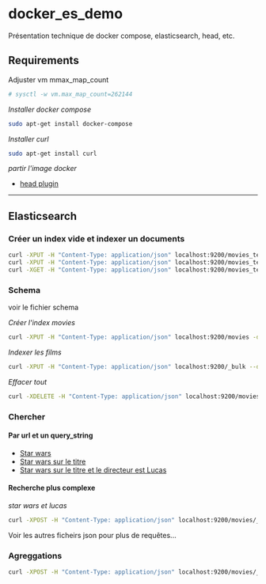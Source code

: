 # docker_es_demo
Présentation technique de docker compose, elasticsearch, head, etc.

## Requirements

Adjuster vm mmax_map_count
```bash
# sysctl -w vm.max_map_count=262144
```

*Installer docker compose*
```bash
sudo apt-get install docker-compose
```

*Installer curl*
```bash
sudo apt-get install curl
```

*partir l'image docker*
* [head plugin](http://localhost:9100)

--------------------------------------------------------------------

## Elasticsearch

### Créer un index vide et indexer un documents
```bash
curl -XPUT -H "Content-Type: application/json" localhost:9200/movies_test
curl -XPUT -H "Content-Type: application/json" localhost:9200/movies_test/_doc/1 --data-binary @test_movie.json
curl -XGET -H "Content-Type: application/json" localhost:9200/movies_test/_doc/1
```

### Schema
voir le fichier schema

*Créer l'index movies*
```bash
curl -XPUT -H "Content-Type: application/json" localhost:9200/movies -d @schema.json
```

*Indexer les films*
```bash
curl -XPUT -H "Content-Type: application/json" localhost:9200/_bulk --data-binary @bulk.json
```

*Effacer tout*
```bash
curl -XDELETE -H "Content-Type: application/json" localhost:9200/movies_test
```

### Chercher

#### Par url et un query_string
* [Star wars](http://localhost:9200/movies/_search?q=star%20wars&pretty)
* [Star wars sur le titre](http://localhost:9200/movies/_search?q=title:star%20wars&pretty)
* [Star wars sur le titre et le directeur est Lucas](http://localhost:9200/movies/_search?q=title:star%20wars%20AND%20director:Lucas&pretty)


#### Recherche plus complexe
*star wars et lucas*
```bash
curl -XPOST -H "Content-Type: application/json" localhost:9200/movies/_search?pretty -d @search/search/01_bool_should.json
```

Voir les autres ficheirs json pour plus de requêtes...

### Agreggations
```bash
curl -XPOST -H "Content-Type: application/json" localhost:9200/movies/_search?pretty -d @search/aggregations/01_metric_years.json
```
